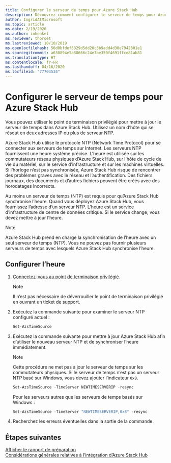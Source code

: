 ```yaml
---
title: Configurer le serveur de temps pour Azure Stack Hub
description: Découvrez comment configurer le serveur de temps pour Azure Stack Hub.
author: IngridAtMicrosoft
ms.topic: article
ms.date: 2/19/2020
ms.author: inhenkel
ms.reviewer: thoroet
ms.lastreviewed: 10/10/2019
ms.openlocfilehash: 56d0bfdef5329d5dd20c3b9add4d30e7942801e1
ms.sourcegitcommit: a630894e5a38666c24e7be350f4691ffce81ab81
ms.translationtype: HT
ms.contentlocale: fr-FR
ms.lasthandoff: 04/16/2020
ms.locfileid: "77703534"
---
```

# <a name="configure-the-time-server-for-azure-stack-hub"></a>Configurer le serveur de temps pour Azure Stack Hub

Vous pouvez utiliser le point de terminaison privilégié pour mettre à jour le serveur de temps dans Azure Stack Hub. Utilisez un nom d’hôte qui se résout en deux adresses IP ou plus de serveur NTP.

Azure Stack Hub utilise le protocole NTP (Network Time Protocol) pour se connecter aux serveurs de temps sur Internet. Les serveurs NTP fournissent une heure système précise. L’heure est utilisée sur les commutateurs réseau physiques d’Azure Stack Hub, sur l’hôte de cycle de vie du matériel, sur le service d’infrastructure et sur les machines virtuelles. Si l’horloge n’est pas synchronisée, Azure Stack Hub risque de rencontrer des problèmes graves avec le réseau et l’authentification. Des fichiers journaux, des documents et d’autres fichiers peuvent être créés avec des horodatages incorrects.

Au moins un serveur de temps (NTP) est requis pour qu’Azure Stack Hub synchronise l’heure. Quand vous déployez Azure Stack Hub, vous fournissez l’adresse d’un serveur NTP. L’heure est un service d’infrastructure de centre de données critique. Si le service change, vous devez mettre à jour l’heure.

> [!NOTE]
> Azure Stack Hub prend en charge la synchronisation de l’heure avec un seul serveur de temps (NTP). Vous ne pouvez pas fournir plusieurs serveurs de temps avec lesquels Azure Stack Hub synchronise l’heure.

## <a name="configure-time"></a>Configurer l’heure

1. [Connectez-vous au point de terminaison privilégié](azure-stack-privileged-endpoint.md). 
    > [!Note]  
    > Il n’est pas nécessaire de déverrouiller le point de terminaison privilégié en ouvrant un ticket de support.

2. Exécutez la commande suivante pour examiner le serveur NTP configuré actuel :

    ```PowerShell
    Get-AzsTimeSource
    ```

3. Exécutez la commande suivante pour mettre à jour Azure Stack Hub afin d’utiliser le nouveau serveur NTP et de synchroniser l’heure immédiatement.

    > [!Note]  
    > Cette procédure ne met pas à jour le serveur de temps sur les commutateurs physiques. Si le serveur de temps n’est pas un serveur NTP basé sur Windows, vous devez ajouter l’indicateur `0x8`.

    ```PowerShell
    Set-AzsTimeSource -TimeServer NEWTIMESERVERIP -resync
    ```

    Pour les serveurs autres que les serveurs de temps basés sur Windows :

    ```PowerShell
    Set-AzsTimeSource -TimeServer "NEWTIMESERVERIP,0x8" -resync
    ```

4. Recherchez les erreurs éventuelles dans la sortie de la commande.


## <a name="next-steps"></a>Étapes suivantes

[Afficher le rapport de préparation](azure-stack-validation-report.md)  
[Considérations générales relatives à l’intégration d’Azure Stack Hub](azure-stack-datacenter-integration.md)  
